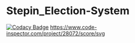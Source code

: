 # Stepin_Election-System

[![Codacy Badge](https://api.codacy.com/project/badge/Grade/abd5c8565c28425caa750d07f4da37ad)](https://app.codacy.com/gh/PoosaAnusha/Stepin_Election-System?utm_source=github.com&utm_medium=referral&utm_content=PoosaAnusha/Stepin_Election-System&utm_campaign=Badge_Grade_Settings)
https://www.code-inspector.com/project/28072/score/svg
